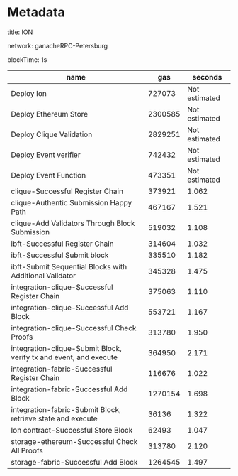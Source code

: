 # Metadata


title: ION


network: ganacheRPC-Petersburg


blockTime: 1s

 | name | gas | seconds | 
 | --- | --- | --- | 
 | Deploy Ion | 727073 | Not estimated
Deploy Ethereum Store | 2300585 | Not estimated
Deploy Clique Validation | 2829251 | Not estimated
Deploy Event verifier | 742432 | Not estimated
Deploy Event Function | 473351 | Not estimated
clique-Successful Register Chain | 373921 | 1.062
clique-Authentic Submission Happy Path | 467167 | 1.521
clique-Add Validators Through Block Submission | 519032 | 1.108
ibft-Successful Register Chain | 314604 | 1.032
ibft-Successful Submit block | 335510 | 1.182
ibft-Submit Sequential Blocks with Additional Validator | 345328 | 1.475
integration-clique-Successful Register Chain | 375063 | 1.110
integration-clique-Successful Add Block | 553721 | 1.167
integration-clique-Successful Check Proofs | 313780 | 1.950
integration-clique-Submit Block, verify tx and event, and execute | 364950 | 2.171
integration-fabric-Successful Register Chain | 116676 | 1.022
integration-fabric-Successful Add Block | 1270154 | 1.698
integration-fabric-Submit Block, retrieve state and execute | 36136 | 1.322
Ion contract-Successful Store Block | 62493 | 1.047
storage-ethereum-Successful Check All Proofs | 313780 | 2.120
storage-fabric-Successful Add Block | 1264545 | 1.497 | 
